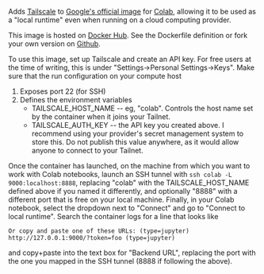 Adds [Tailscale](https://tailscale.com/) to [Google's official image](https://us-docker.pkg.dev/colab-images/public/runtime) for [Colab](https://colab.research.google.com/), allowing it to be used as a "local runtime" even when running on a cloud computing provider.

This image is hosted on [Docker Hub](https://hub.docker.com/repository/docker/elloyd/colab/). See the Dockerfile definition or fork your own version on [Github](https://github.com/evan-lloyd/mechinterp-dev/tree/main/runpod-colab).

To use this image, set up Tailscale and create an API key. For free users at the time of writing, this is under "Settings->Personal Settings->Keys". Make sure that the run configuration on your compute host
1) Exposes port 22 (for SSH)
2) Defines the environment variables
   * TAILSCALE_HOST_NAME -- eg, "colab". Controls the host name set by the container when it joins your Tailnet.
   * TAILSCALE_AUTH_KEY -- the API key you created above. I recommend using your provider's secret management system to store this. Do not publish this value anywhere, as it would allow anyone to connect to your Tailnet.

Once the container has launched, on the machine from which you want to work with Colab notebooks, launch an SSH tunnel with
`ssh colab -L 9000:localhost:8888`, replacing "colab" with the TAILSCALE_HOST_NAME defined above if you named it differently, and optionally "8888" with a different port that is free on your local machine. Finally, in your Colab notebook, select the dropdown next to "Connect" and go to "Connect to local runtime". Search the container logs for a line that looks like
```
Or copy and paste one of these URLs: (type=jupyter)
http://127.0.0.1:9000/?token=foo (type=jupyter)
```
and copy+paste into the text box for "Backend URL", replacing the port with the one you mapped in the SSH tunnel (8888 if following the above).
